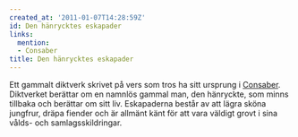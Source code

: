 ```yaml
---
created_at: '2011-01-07T14:28:59Z'
id: Den hänrycktes eskapader
links:
  mention:
  - Consaber
title: Den hänrycktes eskapader
---
```


Ett gammalt diktverk skrivet på vers som tros ha sitt ursprung i [Consaber]. Diktverket berättar om
en namnlös gammal man, den hänryckte, som minns tillbaka och berättar om sitt liv. Eskapaderna
består av att lägra sköna jungfrur, dräpa fiender och är allmänt känt för att vara väldigt grovt i
sina vålds- och samlagsskildringar.

  [Consaber]: Consaber
